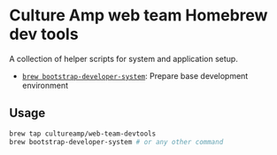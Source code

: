 # Culture Amp web team Homebrew dev tools

A collection of helper scripts for system and application setup.

- [`brew bootstrap-developer-system`](cmd/brew-bootstrap-developer-system): Prepare base development environment

## Usage

```bash
brew tap cultureamp/web-team-devtools
brew bootstrap-developer-system # or any other command
```

